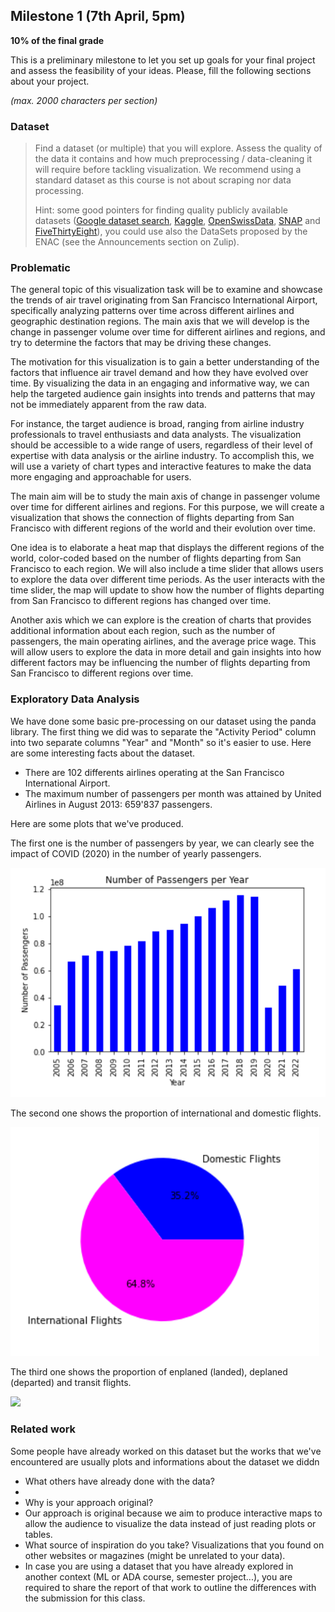 ## Milestone 1 (7th April, 5pm)

**10% of the final grade**

This is a preliminary milestone to let you set up goals for your final project and assess the feasibility of your ideas.
Please, fill the following sections about your project.

*(max. 2000 characters per section)*

### Dataset

> Find a dataset (or multiple) that you will explore. Assess the quality of the data it contains and how much preprocessing / data-cleaning it will require before tackling visualization. We recommend using a standard dataset as this course is not about scraping nor data processing.
>
> Hint: some good pointers for finding quality publicly available datasets ([Google dataset search](https://datasetsearch.research.google.com/), [Kaggle](https://www.kaggle.com/datasets), [OpenSwissData](https://opendata.swiss/en/), [SNAP](https://snap.stanford.edu/data/) and [FiveThirtyEight](https://data.fivethirtyeight.com/)), you could use also the DataSets proposed by the ENAC (see the Announcements section on Zulip).

### Problematic
The general topic of this visualization task will be to examine and showcase the trends of air travel originating from San Francisco International Airport, specifically analyzing patterns over time across different airlines and geographic destination regions. The main axis that we will develop is the change in passenger volume over time for different airlines and regions, and try to determine the factors that may be driving these changes.

The motivation for this visualization is to gain a better understanding of the factors that influence air travel demand and how they have evolved over time. By visualizing the data in an engaging and informative way, we can help the targeted audience gain insights into trends and patterns that may not be immediately apparent from the raw data.

For instance, the target audience is broad, ranging from airline industry professionals to travel enthusiasts and data analysts. The visualization should be accessible to a wide range of users, regardless of their level of expertise with data analysis or the airline industry. To accomplish this, we will use a variety of chart types and interactive features to make the data more engaging and approachable for users.

The main aim will be to study the main axis of change in passenger volume over time for different airlines and regions. For this purpose, we will create a visualization that shows the connection of flights departing from San Francisco with different regions of the world and their evolution over time.

One idea is to elaborate a heat map that displays the different regions of the world, color-coded based on the number of flights departing from San Francisco to each region. We will also include a time slider that allows users to explore the data over different time periods. As the user interacts with the time slider, the map will update to show how the number of flights departing from San Francisco to different regions has changed over time.

Another axis which we can explore is the creation of charts that provides additional information about each region, such as the number of passengers, the main operating airlines, and the average price wage. This will allow users to explore the data in more detail and gain insights into how different factors may be influencing the number of flights departing from San Francisco to different regions over time.

### Exploratory Data Analysis

We have done some basic pre-processing on our dataset using the panda library. The first thing we did was to separate the "Activity Period" column into two separate columns "Year" and "Month" so it's easier to use. Here are some interesting facts about the dataset.
- There are 102 differents airlines operating at the San Francisco International Airport.
- The maximum number of passengers per month was attained by United Airlines in August 2013: 659'837 passengers.

Here are some plots that we've produced.

The first one is the number of passengers by year, we can clearly see the impact of COVID (2020) in the number of yearly passengers.

![](./Pre_Processing/PassengersPerYear.png)

The second one shows the proportion of international and domestic flights.

![](./Pre_Processing/DomesticVSInternational.png)

The third one shows the proportion of enplaned (landed), deplaned (departed) and transit flights.

![](./Pre_Processing/DeplanedEnplanedTransit.png)

### Related work

Some people have already worked on this dataset but the works that we've encountered are usually plots and informations about the dataset we diddn

- What others have already done with the data? 
- 
- Why is your approach original?
- Our approach is original because we aim to produce interactive maps to allow the audience to visualize the data instead of just reading plots or tables.
- What source of inspiration do you take? Visualizations that you found on other websites or magazines (might be unrelated to your data).
- In case you are using a dataset that you have already explored in another context (ML or ADA course, semester project...), you are required to share the report of that work to outline the differences with the submission for this class.
